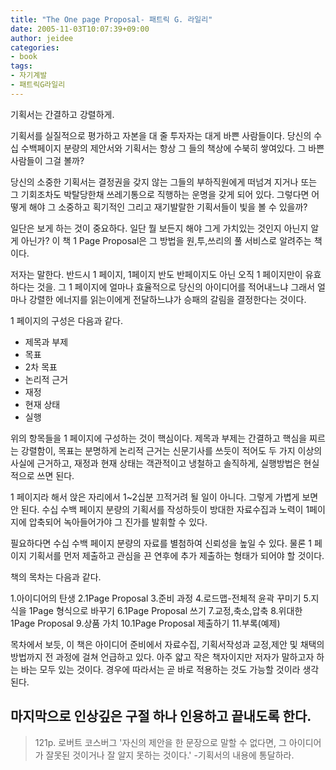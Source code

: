 ```yaml
---
title: "The One page Proposal- 패트릭 G. 라일리"
date: 2005-11-03T10:07:39+09:00
author: jeidee
categories:
- book
tags:
- 자기계발
- 패트릭G라일리
---
```


 기획서는 간결하고 강렬하게.

 기획서를 실질적으로 평가하고 자본을 대 줄 투자자는 대게 바쁜 사람들이다. 당신의 수십 수백페이지 분량의 제안서와 기획서는 항상 그 들의 책상에 수북히 쌓여있다. 그 바쁜 사람들이 그걸 볼까?

 당신의 소중한 기획서는 결정권을 갖지 않는 그들의 부하직원에게 떠넘겨 지거나 또는 그 기회조차도 박탈당한채 쓰레기통으로 직행하는 운명을 갖게 되어 있다. 그렇다면 어떻게 해야 그 소중하고 획기적인 그리고 재기발랄한 기획서들이 빛을 볼 수 있을까?

 일단은 보게 하는 것이 중요하다. 일단 뭘 보든지 해야 그게 가치있는 것인지 아닌지 알게 아닌가? 이 책 1 Page Proposal은 그 방법을 원,투,쓰리의 풀 서비스로 알려주는 책이다.

 저자는 말한다. 반드시 1 페이지, 1페이지 반도 반페이지도 아닌 오직 1 페이지만이 유효하다는 것을. 그 1 페이지에 얼마나 효율적으로 당신의 아이디어를 적어내느냐 그래서 얼마나 강렬한 에너지를 읽는이에게 전달하느냐가 승패의 갈림을 결정한다는 것이다.

 1 페이지의 구성은 다음과 같다.

 - 제목과 부제
 - 목표
 - 2차 목표
 - 논리적 근거
 - 재정
 - 현재 상태
 - 실행

 위의 항목들을 1 페이지에 구성하는 것이 핵심이다. 제목과 부제는 간결하고 핵심을 찌르는 강렬함이, 목표는 분명하게 논리적 근거는 신문기사를 쓰듯이 적어도 두 가지 이상의 사실에 근거하고, 재정과 현재 상태는 객관적이고 냉철하고 솔직하게, 실행방법은 현실적으로 쓰면 된다.
 
 1 페이지라 해서 앉은 자리에서 1~2십분 끄적거려 될 일이 아니다. 그렇게 가볍게 보면 안 된다. 수십 수백 페이지 분량의 기획서를 작성하듯이 방대한 자료수집과 노력이 1페이지에 압축되어 녹아들어가야 그 진가를 발휘할 수 있다.

 필요하다면 수십 수백 페이지 분량의 자료를 별첨하여 신뢰성을 높일 수 있다. 물론 1 페이지 기획서를 먼저 제출하고 관심을 끈 연후에 추가 제출하는 형태가 되어야 할 것이다.


책의 목차는 다음과 같다.


1.아이디어의 탄생
2.1Page Proposal
3.준비 과정
4.로드맵-전체적 윤곽 꾸미기
5.지식을 1Page 형식으로 바꾸기
6.1Page Proposal 쓰기
7.교정,축소,압축
8.위대한 1Page Proposal
9.상품 가치
10.1Page Proposal 제출하기
11.부록(예제)

 목차에서 보듯, 이 책은 아이디어 준비에서 자료수집, 기획서작성과 교정,제안 및 채택의 방법까지 전 과정에 걸쳐 언급하고 있다. 아주 얇고 작은 책자이지만 저자가 말하고자 하는 바는 모두 있는 것이다. 경우에 따라서는 곧 바로 적용하는 것도 가능할 것이라 생각된다.

## 마지막으로 인상깊은 구절 하나 인용하고 끝내도록 한다.

>121p.
로버트 코스버그 '자신의 제안을 한 문장으로 말할 수 없다면, 그 아이디어가 잘못된 것이거나 잘 알지 못하는 것이다.'
-기획서의 내용에 통달하라.